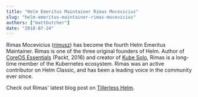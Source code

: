 ```yaml
---
title: "Helm Emeritus Maintainer Rimas Mocevicius"
slug: "helm-emeritus-maintainer-rimas-mocevicius"
authors: ["mattbutcher"]
date: "2018-07-24"
---
```


Rimas Mocevicius ([rimusz](https://github.com/rimusz)) has become the fourth Helm Emeritus Maintainer.<!-- truncate --> Rimas is one of the three original founders of Helm. Author of [CoreOS Essentials](https://rimusz.net/coreos-essential-book/) (Packt, 2016) and creator of [Kube Solo](https://github.com/TheNewNormal/kube-solo-osx), Rimas is a long-time member of the Kubernetes ecosystem. Rimas was an active contributor on Helm Classic, and has been a leading voice in the community ever since.

Check out Rimas' latest blog post on [Tillerless Helm](https://rimusz.net/tillerless-helm).

